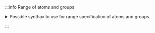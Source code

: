 
:::info Range of atoms and groups

<details>
    <summary>
    Possible synthax to use for range specification of atoms and groups.
    </summary>
    <div>

It is possible to specify the range of atoms and groups in a powerful way. 

First, you can specify the range of atoms using the synathax : `<atom letter><minimum>-<maximum>`.

For example, if we know that there are between 0 and 50 carbon atom and between 0 and 100 hydrogen atom, we can type : `C0-50 H0-100`

>
Note that the space represent a `AND` operator.

You can also use group specification with the same synthax than the atom : `<group abbreviation or molecular formula><minimum>-<maximum>`.

For instance, if we know that there are between 0 and 2 (CH2CH2) groups, we can write : `(CH2CH2)0-2`

Moreover, in order to be more intuitive for a chemist, we can also write known abbreviation like `Me`, `Bu`, `Boc`...

The icon on the top of the panel show the list of the possible groups abbreviations. 


</div>

</details>


:::